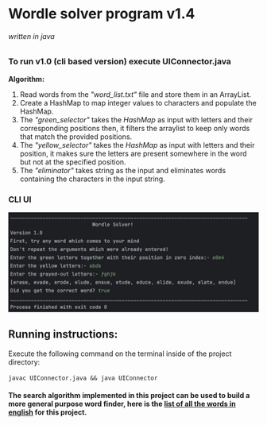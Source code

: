 # Wordle solver program  v1.4

###### written in java

### To run v1.0 (cli based version) execute UIConnector.java

**Algorithm:**

1. Read words from the *"word_list.txt"* file and store them in an ArrayList.
2. Create a HashMap to map integer values to characters and populate the HashMap.
3. The *"green_selector"* takes the *HashMap* as input with letters and their corresponding positions then, it filters
   the arraylist to keep only words that match the provided positions.
4. The *"yellow_selector"* takes the *HashMap* as input with letters and their position, it makes sure the letters are
   present somewhere in the word but not at the specified position.
5. The *"eliminator"* takes string as the input and eliminates words containing the characters in the input string.

### CLI UI

![image](./view.jpg)

## Running instructions:

Execute the following command on the terminal inside of the project directory:

``javac UIConnector.java && java UIConnector``

#### The search algorithm implemented in this project can be used to build a more general purpose word finder, here is the [list of all the words in english](https://raw.githubusercontent.com/dwyl/english-words/master/words.txt) for this project.
